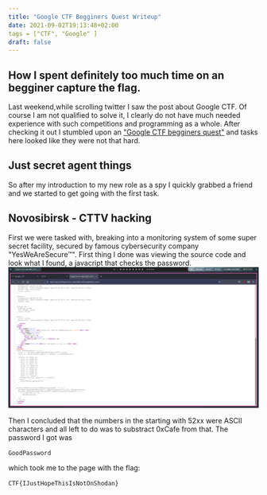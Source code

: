 ```yaml
---
title: "Google CTF Begginers Quest Writeup"
date: 2021-09-02T19:13:48+02:00
tags = ["CTF", "Google" ]
draft: false
---
```


## How I spent definitely too much time on an begginer capture the flag.
Last weekend,while scrolling twitter I saw the post about Google CTF. Of course I am not qualified to solve it, I clearly do not have much needed experience with such competitions and programming as a whole. After checking it out I stumbled upon an ["Google CTF begginers quest"](https://capturetheflag.withgoogle.com/beginners-quest "CTF") and tasks here looked like they were not that hard.

## Just secret agent things
So after my introduction to my new role as a spy I quickly grabbed a friend and we started to get going with the first task.

## Novosibirsk - CTTV hacking
First we were tasked with, breaking into a monitoring system of some super secret facility, secured by famous cybersecurity company "YesWeAreSecure™". First thing I done was viewing the source code and look what I found, a javacript that checks the password. ![](static/images/source-cctv.png)

Then I concluded that the numbers in the starting with 52xx were ASCII characters and all left to do was to substract 0xCafe from that. The password I got was 
```
GoodPassword
```
which took me to the page with the flag:
```
CTF{IJustHopeThisIsNotOnShodan}
```
